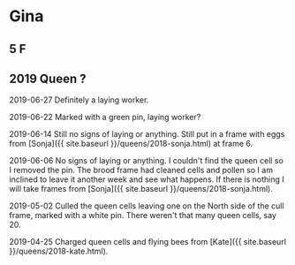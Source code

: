 # Gina

## 5 F

## 2019 Queen ?

2019-06-27 Definitely a laying worker.

2019-06-22 Marked with a green pin, laying worker?

2019-06-14 Still no signs of laying or anything.  Still put in a frame with eggs from [Sonja]({{ site.baseurl }}/queens/2018-sonja.html) at frame 6.

2019-06-06 No signs of laying or anything.  I couldn't find the queen cell so I removed the pin.  The brood frame had cleaned cells and pollen so I am inclined to leave it another week and see what happens.  If there is nothing I will take frames from [Sonja]({{ site.baseurl }}/queens/2018-sonja.html).

2019-05-02 Culled the queen cells leaving one on the North side of the cull frame, marked with a white pin.  There weren't that many queen cells, say 20.

2019-04-25 Charged queen cells and flying bees from [Kate]({{ site.baseurl }}/queens/2018-kate.html).
